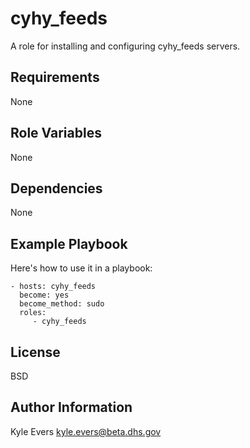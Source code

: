 cyhy_feeds
=====

A role for installing and configuring cyhy_feeds servers.

Requirements
------------

None

Role Variables
--------------

None

Dependencies
------------

None

Example Playbook
----------------

Here's how to use it in a playbook:

    - hosts: cyhy_feeds
      become: yes
      become_method: sudo
      roles:
         - cyhy_feeds

License
-------

BSD

Author Information
------------------

Kyle Evers <kyle.evers@beta.dhs.gov>
